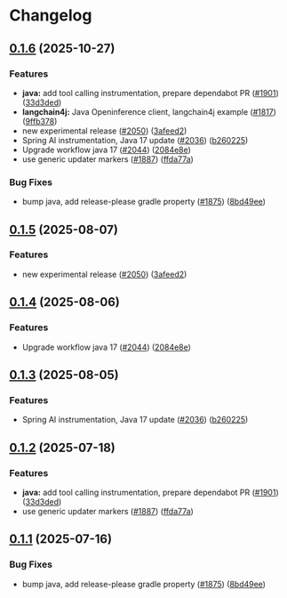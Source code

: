 # Changelog

## [0.1.6](https://github.com/dirkbrnd/openinference/compare/java-openinference-instrumentation-langchain4j-v0.1.5...java-openinference-instrumentation-langchain4j-v0.1.6) (2025-10-27)


### Features

* **java:** add tool calling instrumentation, prepare dependabot PR ([#1901](https://github.com/dirkbrnd/openinference/issues/1901)) ([33d3ded](https://github.com/dirkbrnd/openinference/commit/33d3ded20fbd3097b4ee567c77d540526c480555))
* **langchain4j:** Java Openinference client, langchain4j example ([#1817](https://github.com/dirkbrnd/openinference/issues/1817)) ([9ffb378](https://github.com/dirkbrnd/openinference/commit/9ffb378c70396cb991136ebbeb8368eee493725d))
* new experimental release ([#2050](https://github.com/dirkbrnd/openinference/issues/2050)) ([3afeed2](https://github.com/dirkbrnd/openinference/commit/3afeed2d72d52a0d96217c9c1c6e1f7d3e983c73))
* Spring AI instrumentation, Java 17 update ([#2036](https://github.com/dirkbrnd/openinference/issues/2036)) ([b260225](https://github.com/dirkbrnd/openinference/commit/b2602255b7954296a70fa02b2c98d67c514d9b9f))
* Upgrade workflow java 17 ([#2044](https://github.com/dirkbrnd/openinference/issues/2044)) ([2084e8e](https://github.com/dirkbrnd/openinference/commit/2084e8e48761fbb9e575bf4fbfc0f75ba3998d2e))
* use generic updater markers ([#1887](https://github.com/dirkbrnd/openinference/issues/1887)) ([ffda77a](https://github.com/dirkbrnd/openinference/commit/ffda77a10970d8616cbf57a5565aeb5fc9aede9a))


### Bug Fixes

* bump java, add release-please gradle property ([#1875](https://github.com/dirkbrnd/openinference/issues/1875)) ([8bd49ee](https://github.com/dirkbrnd/openinference/commit/8bd49ee132c59974c1742fac309c5a91601dc45a))

## [0.1.5](https://github.com/Arize-ai/openinference/compare/java-openinference-instrumentation-langchain4j-v0.1.4...java-openinference-instrumentation-langchain4j-v0.1.5) (2025-08-07)


### Features

* new experimental release ([#2050](https://github.com/Arize-ai/openinference/issues/2050)) ([3afeed2](https://github.com/Arize-ai/openinference/commit/3afeed2d72d52a0d96217c9c1c6e1f7d3e983c73))

## [0.1.4](https://github.com/Arize-ai/openinference/compare/java-openinference-instrumentation-langchain4j-v0.1.3...java-openinference-instrumentation-langchain4j-v0.1.4) (2025-08-06)


### Features

* Upgrade workflow java 17 ([#2044](https://github.com/Arize-ai/openinference/issues/2044)) ([2084e8e](https://github.com/Arize-ai/openinference/commit/2084e8e48761fbb9e575bf4fbfc0f75ba3998d2e))

## [0.1.3](https://github.com/Arize-ai/openinference/compare/java-openinference-instrumentation-langchain4j-v0.1.2...java-openinference-instrumentation-langchain4j-v0.1.3) (2025-08-05)


### Features

* Spring AI instrumentation, Java 17 update ([#2036](https://github.com/Arize-ai/openinference/issues/2036)) ([b260225](https://github.com/Arize-ai/openinference/commit/b2602255b7954296a70fa02b2c98d67c514d9b9f))

## [0.1.2](https://github.com/Arize-ai/openinference/compare/java-openinference-instrumentation-langchain4j-v0.1.1...java-openinference-instrumentation-langchain4j-v0.1.2) (2025-07-18)


### Features

* **java:** add tool calling instrumentation, prepare dependabot PR ([#1901](https://github.com/Arize-ai/openinference/issues/1901)) ([33d3ded](https://github.com/Arize-ai/openinference/commit/33d3ded20fbd3097b4ee567c77d540526c480555))
* use generic updater markers ([#1887](https://github.com/Arize-ai/openinference/issues/1887)) ([ffda77a](https://github.com/Arize-ai/openinference/commit/ffda77a10970d8616cbf57a5565aeb5fc9aede9a))

## [0.1.1](https://github.com/Arize-ai/openinference/compare/java-openinference-instrumentation-langchain4j-v0.1.0...java-openinference-instrumentation-langchain4j-v0.1.1) (2025-07-16)


### Bug Fixes

* bump java, add release-please gradle property ([#1875](https://github.com/Arize-ai/openinference/issues/1875)) ([8bd49ee](https://github.com/Arize-ai/openinference/commit/8bd49ee132c59974c1742fac309c5a91601dc45a))
